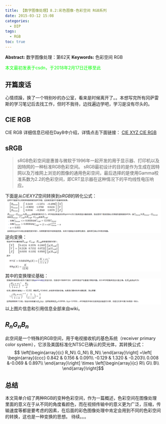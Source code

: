 ```yaml
---
title: 【数字图像处理】8.2:彩色图像-色彩空间 RGB系列
date: 2015-03-12 15:08
categories:
  - DIP
tags:
  - RGB
toc: true
---
```

**Abstract:** 数字图像处理：第62天
**Keywords:** 色彩空间 RGB
<!--more-->
<font color="00FF00">本文最初发表于csdn，于2018年2月17日迁移至此</font>
## 开篇废话
心情烦躁，换了一个特别吵的办公室，看来是时候离开了。。本想写完所有冈萨雷斯的学习笔记后去找工作，但时不我待，边找遍边学吧，学习是没有尽头的。
## CIE RGB
CIE RGB 详细信息已经在Day8中介绍，详情点击下面链接：
[CIE XYZ CIE RGB](http://www.tony4ai.com/2015/03/11/DIP-8-0-彩色模型-CIEXYZ-CIERGB/)
## sRGB

> sRGB色彩空间是惠普与微软于1996年一起开发的用于显示器、打印机以及因特网的一种标准RGB色彩空间。
> sRGB最初设计的目的是作为生成在因特网以及万维网上浏览的图像的通用色彩空间，最后选择的是使用Gamma校准系数为2.2的色彩空间，即CRT显示器在这种情况下的平均线性电压响应。

下面是从$CIE XYZ$空间转换到$sRGB$的转化公式：
![这里写图片描述](DIP-8-2-彩色图像-色彩空间-RGB系列/20150312135048067.png)
逆向变换：
![这里写图片描述](DIP-8-2-彩色图像-色彩空间-RGB系列/20150312135131528.png)
其中的变换理论基础：
![这里写图片描述](DIP-8-2-彩色图像-色彩空间-RGB系列/20150312135205770.png)
以上图片信息和引用信息全部来自wiki。

## $R_nG_nB_n$
此空间是一个特殊的RGB空间，用于电视接收机的基色系统（receiver primary color system），它涉及美国标准化NTSC已确认的荧光体，其转换公式：
$$
\left[\begin{array}{c}
R_N\\
G_N\\
B_N\\
\end{array}\right]
=\left[ \begin{array}{ccc}
0.842 & 0.156 & 0.091\\
-0.129 & 1.320 & -0.203\\
0.008 &-0.069 & 0.897\\
\end{array}\right]
\times
 \left[\begin{array}{c}
R\\
G\\
B\\
\end{array}\right]$$

## 总结
本文简单介绍了两种RGB的变种色彩空间，作为一篇概述，色彩空间在图像处理里面的意义在于从不同的角度看颜色，而在视频传输中的意义更为广泛，压缩，传输速度等都是要考虑的因素，在后面的彩色图像处理中肯定会用到不同的色彩空间的转换，这也是一种变换的思想。
待续。。。
